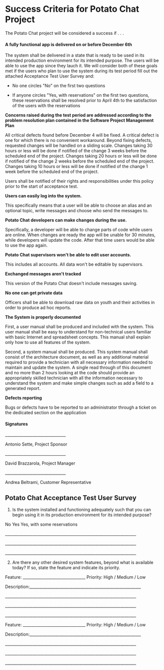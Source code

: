 # Success Criteria for Potato Chat Project

The Potato Chat project will be considered a success if . . .

#### A fully functional app is delivered on or before December 6th


The system shall be delivered in a state that is ready to be used in its intended production environment for its intended purpose. The users will be able to use the app since they lauch it. We will consider both of these goals met if the users who plan to use the system during its test period fill out the attached Acceptance Test User Survey and:

- No one circles &quot;No&quot; on the first two questions

- If anyone circles &quot;Yes, with reservations&quot; on the first two questions, these reservations shall be resolved prior to April 4th to the satisfaction of the users with the reservations

**Concerns raised during the test period are addressed according to the problem resolution plan contained in the Software Project Management Plan**

All critical defects found before December 4 will be fixed. A critical defect is one for which there is no convenient workaround. Beyond fixing defects, requested changes will be handled on a sliding scale. Changes taking 30 hours or less will be done if notified of the change 3 weeks before the scheduled end of the project. Changes taking 20 hours or less will be done if notified of the change 2 weeks before the scheduled end of the project. Changes taking 10 hours or less will be done if notified of the change 1 week before the scheduled end of the project.

Users shall be notified of their rights and responsibilities under this policy prior to the start of acceptance test.

**Users can easily log into the system.**

This specifically means that a user will be able to choose an alias and an optional topic, write messages and choose who send the messages to.

**Potato Chat developers can make changes during the use.**

Specifically, a developer will be able to change parts of code while users are online. When changes are ready the app will be unable for 30 minutes, while developers will update the code. After that time users would be able to use the app again.

**Potato Chat supervisors won&#39;t be able to edit user accounts.**

This includes all accounts. All data won&#39;t be editable by supervisors.

**Exchanged messages aren&#39;t tracked**

This version of the Potato Chat doesn&#39;t include messages saving.

**No one can get private data**

Officers shall be able to download raw data on youth and their activities in order to produce ad hoc reports.

**The System is properly documented**

First, a user manual shall be produced and included with the system. This user manual shall be easy to understand for non-technical users familiar with basic Internet and spreadsheet concepts. This manual shall explain only how to use all features of the system.

Second, a system manual shall be produced. This system manual shall consist of the architecture document, as well as any additional material required to provide a technician with all necessary information needed to maintain and update the system. A single read through of this document and no more than 2 hours looking at the code should provide an appropriately skilled technician with all the information necessary to understand the system and make simple changes such as add a field to a generated report.

**Defects reporting**

Bugs or defects have to be reported to an administrator through a ticket on the dedicated section on the application

#### Signatures

\_\_\_\_\_\_\_\_\_\_\_\_\_\_\_\_\_\_\_\_\_\_\_\_\_\_\_\_\_\_\_

Antonio Sette, Project Sponsor

\_\_\_\_\_\_\_\_\_\_\_\_\_\_\_\_\_\_\_\_\_\_\_\_\_\_\_\_\_\_\_

David Brazzarola, Project Manager

\_\_\_\_\_\_\_\_\_\_\_\_\_\_\_\_\_\_\_\_\_\_\_\_\_\_\_\_\_\_\_

Andrea Beltrami, Customer Representative

## Potato Chat Acceptance Test User Survey

1. Is the system installed and functioning adequately such that you can begin using it in its production environment for its intended purpose?

 No Yes Yes, with some reservations

\_\_\_\_\_\_\_\_\_\_\_\_\_\_\_\_\_\_\_\_\_\_\_\_\_\_\_\_\_\_\_\_\_\_\_\_\_\_\_\_\_\_\_\_\_\_\_\_\_\_\_\_\_\_\_\_\_\_\_\_\_\_\_\_\_\_\_

\_\_\_\_\_\_\_\_\_\_\_\_\_\_\_\_\_\_\_\_\_\_\_\_\_\_\_\_\_\_\_\_\_\_\_\_\_\_\_\_\_\_\_\_\_\_\_\_\_\_\_\_\_\_\_\_\_\_\_\_\_\_\_\_\_\_\_

\_\_\_\_\_\_\_\_\_\_\_\_\_\_\_\_\_\_\_\_\_\_\_\_\_\_\_\_\_\_\_\_\_\_\_\_\_\_\_\_\_\_\_\_\_\_\_\_\_\_\_\_\_\_\_\_\_\_\_\_\_\_\_\_\_\_\_



2. Are there any other desired system features, beyond what is available today? If so, state the feature and indicate its priority.

Feature: \_\_\_\_\_\_\_\_\_\_\_\_\_\_\_\_\_\_\_\_\_\_\_\_\_\_\_\_\_\_\_\_   Priority: High / Medium / Low

Description:\_\_\_\_\_\_\_\_\_\_\_\_\_\_\_\_\_\_\_\_\_\_\_\_\_\_\_\_\_\_\_\_\_\_\_\_\_\_\_\_\_\_\_\_\_\_\_\_\_\_\_\_\_\_\_\_\_

\_\_\_\_\_\_\_\_\_\_\_\_\_\_\_\_\_\_\_\_\_\_\_\_\_\_\_\_\_\_\_\_\_\_\_\_\_\_\_\_\_\_\_\_\_\_\_\_\_\_\_\_\_\_\_\_\_\_\_\_\_\_\_\_\_\_\_

\_\_\_\_\_\_\_\_\_\_\_\_\_\_\_\_\_\_\_\_\_\_\_\_\_\_\_\_\_\_\_\_\_\_\_\_\_\_\_\_\_\_\_\_\_\_\_\_\_\_\_\_\_\_\_\_\_\_\_\_\_\_\_\_\_\_\_

\_\_\_\_\_\_\_\_\_\_\_\_\_\_\_\_\_\_\_\_\_\_\_\_\_\_\_\_\_\_\_\_\_\_\_\_\_\_\_\_\_\_\_\_\_\_\_\_\_\_\_\_\_\_\_\_\_\_\_\_\_\_\_\_\_\_\_

Feature: \_\_\_\_\_\_\_\_\_\_\_\_\_\_\_\_\_\_\_\_\_\_\_\_\_\_\_\_\_\_\_\_   Priority: High / Medium / Low

Description:\_\_\_\_\_\_\_\_\_\_\_\_\_\_\_\_\_\_\_\_\_\_\_\_\_\_\_\_\_\_\_\_\_\_\_\_\_\_\_\_\_\_\_\_\_\_\_\_\_\_\_\_\_\_\_\_\_

\_\_\_\_\_\_\_\_\_\_\_\_\_\_\_\_\_\_\_\_\_\_\_\_\_\_\_\_\_\_\_\_\_\_\_\_\_\_\_\_\_\_\_\_\_\_\_\_\_\_\_\_\_\_\_\_\_\_\_\_\_\_\_\_\_\_\_

\_\_\_\_\_\_\_\_\_\_\_\_\_\_\_\_\_\_\_\_\_\_\_\_\_\_\_\_\_\_\_\_\_\_\_\_\_\_\_\_\_\_\_\_\_\_\_\_\_\_\_\_\_\_\_\_\_\_\_\_\_\_\_\_\_\_\_

\_\_\_\_\_\_\_\_\_\_\_\_\_\_\_\_\_\_\_\_\_\_\_\_\_\_\_\_\_\_\_\_\_\_\_\_\_\_\_\_\_\_\_\_\_\_\_\_\_\_\_\_\_\_\_\_\_\_\_\_\_\_\_\_\_\_\_